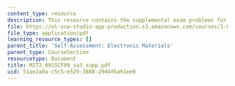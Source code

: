 ```yaml
---
content_type: resource
description: This resource contains the supplemental exam problems for study.
file: https://ol-ocw-studio-app-production.s3.amazonaws.com/courses/3-091sc-introduction-to-solid-state-chemistry-fall-2010/51ae2a0ac5c5e529388829d4d5a91ee0_MIT3_091SCF09_sa3_supp.pdf
file_type: application/pdf
learning_resource_types: []
parent_title: 'Self-Assessment: Electronic Materials'
parent_type: CourseSection
resourcetype: Document
title: MIT3_091SCF09_sa3_supp.pdf
uid: 51ae2a0a-c5c5-e529-3888-29d4d5a91ee0
---
```

